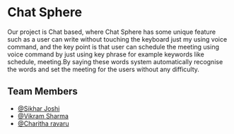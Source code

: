 
# Chat Sphere

Our project is Chat based, where Chat Sphere has some unique feature such as a user can write without touching the keyboard just my using voice command, and the key point is that user can schedule the meeting using voice command by just using key phrase for example keywords like schedule, meeting.By saying these words system automatically recognise the words and set the meeting for the users without any difficulty.


## Team Members

- [@Sikhar Joshi](https://github.com/shikharjoshi1)
- [@Vikram Sharma](https://github.com/VikramSharma017)
- [@Charitha ravaru]()

